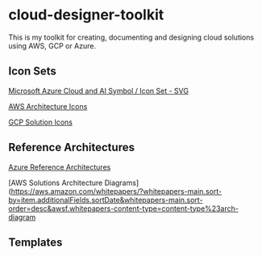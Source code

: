 # cloud-designer-toolkit
This is my toolkit for creating, documenting and designing cloud solutions using AWS, GCP or Azure. 

Icon Sets
---
[Microsoft Azure Cloud and AI Symbol / Icon Set - SVG](https://www.microsoft.com/en-us/download/details.aspx?id=41937)

[AWS Architecture Icons](https://aws.amazon.com/architecture/icons/)

[GCP Solution Icons](https://cloud.google.com/icons/)

Reference Architectures
---
[Azure Reference Architectures](https://docs.microsoft.com/en-us/azure/architecture/reference-architectures/)

[AWS Solutions Architecture Diagrams](https://aws.amazon.com/whitepapers/?whitepapers-main.sort-by=item.additionalFields.sortDate&whitepapers-main.sort-order=desc&awsf.whitepapers-content-type=content-type%23arch-diagram




Templates
---
